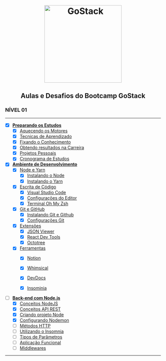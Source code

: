 <h1 align="center">
  <img alt="GoStack" src="https://rocketseat-cdn.s3-sa-east-1.amazonaws.com/bootcamp-header.png" width="250px" />
</h1>

<h2 align="center">Aulas e Desafios do Bootcamp GoStack</h2>

### **NÍVEL 01**

---

- [x] [**Preparando os Estudos**](#)
  - [x] [Aquecendo os Motores](#)
  - [x] [Tecnicas de Aprendizado](#)
  - [x] [Fixando o Conhecimento](#)
  - [x] [Obtendo resultados na Carreira](#)
  - [x] [Projetos Pessoais](#)
  - [x] [Cronograma de Estudos](#)

- [x] [**Ambiente de Desenvolvimento**](#)
  - [x] [Node e Yarn](#)
    - [x] [Instalando o Node](#)
    - [x] [Instalando o Yarn](#)
  - [x] [Escrita de Código](#)
    - [x] [Visual Studio Code](#)
    - [x] [Configurações do Editor](#)
    - [x] [Terminal Oh My Zsh](#)
  - [x] [Git e GitHub](#)
    - [x] [Instalando Git e Github](#)
    - [x] [Configurações Git](#)
  - [x] [Extensões](#)
    - [x] [JSON Viewer](#)
    - [x] [React Dev Tools](#)
    - [x] [Octotree](#)
  - [x] [Ferramentas](#)
    - [x] [Notion](#)
    - [x] [Whimsical](#)
    - [x] [DevDocs](#)
    - [x] [Insominia](#)


- [ ] [**Back-end com Node.js**](#)
  - [X] [Conceitos NodeJS](#)
  - [X] [Conceitos API REST](#)
  - [x] [Criando projeto Node](#)
  - [x] [Configurando Nodemon](#)
  - [ ] [Métodos HTTP](#)
  - [ ] [Utilizando o Insomnia](#)
  - [ ] [Tipos de Parâmetros](#)
  - [ ] [Aplicação Funcional](#)
  - [ ] [Middlewares](#)
  
---